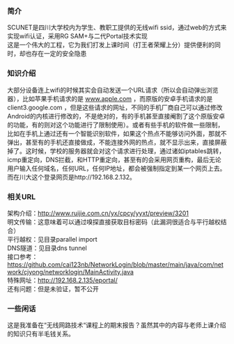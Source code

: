 ### 简介

SCUNET是四川大学校内为学生、教职工提供的无线wifi ssid，通过web的方式来实现wifi认证，采用RG SAM+与二代Portal技术实现  
这是一个伟大的工程，它为我们打发上课时间（打王者荣耀上分）提供便利的同时，却也存在一定的安全隐患  

### 知识介绍

大部分设备连上wifi的时候其实会自动发送一个URL请求（所以会自动弹出浏览器），比如苹果手机请求的是 www.apple.com ，而原版的安卓手机请求的是 client3.google.com ，但是这些请求的网址，不同的手机厂商自己可以通过修改Android的内核进行修改的，不是绝对的，有的手机甚至直接阉割了这个原版安卓的功能，有的则对这个功能进行了限制使用）。或者有些手机的软件做一些限制，比如在手机上通过还有一个智能识别软件，如果这个热点不能够访问外面，那就不弹出，甚至有的手机还直接做成，不能连接外网的热点，就不显示出来，直接屏蔽掉了。这时候，学校的服务器就会对这个请求进行处理，通过诸如iptables跳转，icmp重定向，DNS拦截，和HTTP重定向，甚至有的会采用网页重构，最后无论用户输入任何域名，任何URL，任何IP地址，都会被强制指定到某一个网页上去。而在川大这个登录网页是http://192.168.2.132。

### 相关URL

架构介绍：http://www.ruijie.com.cn/yx/cpcy/yyxt/preview/3201  
明文传输：这意味着可以通过嗅探直接获取目标密码（此漏洞很适合与平行越权结合）   
平行越权：见目录parallel import  
DNS隧道：见目录dns tunnel  
接口参考：https://github.com/cai123nb/NetworkLogin/blob/master/main/java/com/network/cjyong/networklogin/MainActivity.java   
特殊网址：http://192.168.2.135/eportal/   
还有问题：但是未验证，暂不公开  

### 一些闲话

这是我准备在“无线网路技术“课程上的期末报告？虽然其中的内容与老师上课介绍的知识只有半毛钱关系。  

